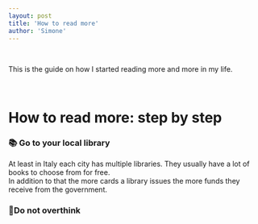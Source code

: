 ```yaml
---
layout: post
title: 'How to read more'
author: 'Simone'
---
```


<br/>

This is the guide on how I started reading more and more in my life. 

<br>

# How to read more: step by step

### 📚 Go to your local library
At least in Italy each city has multiple libraries. They usually have a lot of books to choose from for free.  
In addition to that the more cards a library issues the more funds they receive from the government.

### 🤔Do not overthink

